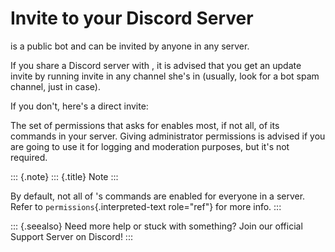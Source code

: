 Invite to your Discord Server
=============================

is a public bot and can be invited by anyone in any server.

If you share a Discord server with , it is advised that you get an
update invite by running invite in any channel she\'s in (usually, look
for a bot spam channel, just in case).

If you don\'t, here\'s a direct invite:

The set of permissions that asks for enables most, if not all, of its
commands in your server. Giving administrator permissions is advised if
you are going to use it for logging and moderation purposes, but it\'s
not required.

::: {.note}
::: {.title}
Note
:::

By default, not all of \'s commands are enabled for everyone in a
server. Refer to `permissions`{.interpreted-text role="ref"} for more
info.
:::

::: {.seealso}
Need more help or stuck with something? Join our official Support Server
on Discord!
:::
